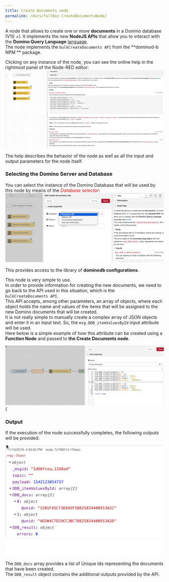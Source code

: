 ```yaml
---
title: Create Documents node
permalink: /docs/fullDoc-CreateDocumentsNode/
---
```


A node that allows to create one or more **documents** in a Domino database (V10 +). It implements the new **NodeJS APIs** that allow you to interact with the **Domino Query Language** [language](https://www-01.ibm.com/support/docview.wss?uid=ibm10729047). <br/>
The node implements the `bulkCreateDocuments API` from the **dominod-b NPM ** package.

Clicking on any instance of the node, you can see the online help in the
rightmost panel of the Node-RED editor:<br/>
![](../images/fullDocumentation/image43.png)

The help describes the behavior of the node as well as all the input and
output parameters for the node itself.

### Selecting the Domino Server and Database
You can select the instance of the Domino Database that will be used by this node by means of the
<i style="color:red">Database selector</i>:<br/>
![](../images/fullDocumentation/image44.png)<br/>

This provides access to the library of **dominodb configurations**.

This node is very simple to use.<br/>
In order to provide information for creating the new documents, we need to go back to the API used in this situation, which is the `bulkCreateDocuments API`. <br/>
This API accepts, among other parameters, an array of objects, where each object holds the name and values of the items that will be assigned to the new Domino documents that will be created.<br/>
It is not really simple to manually create a complex array of JSON objects and enter it in an input text. So, the `msg.DDB_itemValuesById` input attribute will be used.<br/>
Here below is a simple example of how this attribute can be created using a
**Function Node** and passed to **the Create Documents node**.

![](../images/fullDocumentation/image45.png){

### Output

If the execution of the node successfully completes, the following
outputs will be provided:

![](../images/fullDocumentation/image46.png)

The `DDB_docs` array provides a list of Unique Ids representing the documents that have been created. <br/>
The `DDB_result` object contains the additional outputs provided by the API.

